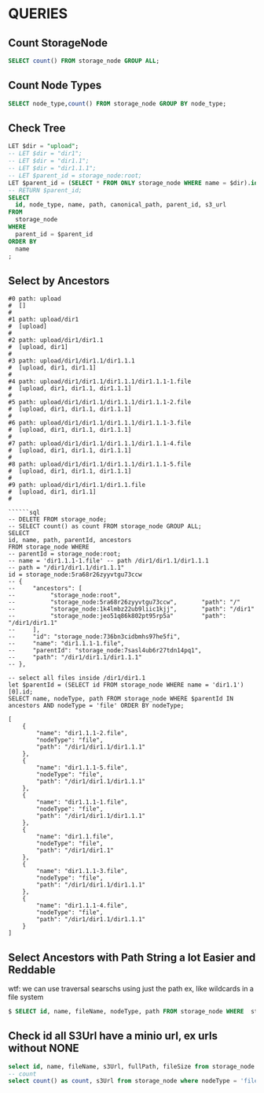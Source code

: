 # QUERIES

## Count StorageNode

```sql
SELECT count() FROM storage_node GROUP ALL;
```

## Count Node Types

```sql
SELECT node_type,count() FROM storage_node GROUP BY node_type;
```

## Check Tree

```sql
LET $dir = "upload";
-- LET $dir = "dir1";
-- LET $dir = "dir1.1";
-- LET $dir = "dir1.1.1";
-- LET $parent_id = storage_node:root;
LET $parent_id = (SELECT * FROM ONLY storage_node WHERE name = $dir).id;
-- RETURN $parent_id;
SELECT 
  id, node_type, name, path, canonical_path, parent_id, s3_url
FROM 
  storage_node
WHERE
  parent_id = $parent_id
ORDER BY
  name
;
```

## Select by Ancestors

```shell
#0 path: upload
#  []
#
#1 path: upload/dir1
#  [upload]
#
#2 path: upload/dir1/dir1.1
#  [upload, dir1]
#
#3 path: upload/dir1/dir1.1/dir1.1.1
#  [upload, dir1, dir1.1]
#
#4 path: upload/dir1/dir1.1/dir1.1.1/dir1.1.1-1.file
#  [upload, dir1, dir1.1, dir1.1.1]
#
#5 path: upload/dir1/dir1.1/dir1.1.1/dir1.1.1-2.file
#  [upload, dir1, dir1.1, dir1.1.1]
#
#6 path: upload/dir1/dir1.1/dir1.1.1/dir1.1.1-3.file
#  [upload, dir1, dir1.1, dir1.1.1]
#
#7 path: upload/dir1/dir1.1/dir1.1.1/dir1.1.1-4.file
#  [upload, dir1, dir1.1, dir1.1.1]
#
#8 path: upload/dir1/dir1.1/dir1.1.1/dir1.1.1-5.file
#  [upload, dir1, dir1.1, dir1.1.1]
#
#9 path: upload/dir1/dir1.1/dir1.1.file
#  [upload, dir1, dir1.1]
#

``````sql
-- DELETE FROM storage_node;
-- SELECT count() as count FROM storage_node GROUP ALL;
SELECT 
id, name, path, parentId, ancestors 
FROM storage_node WHERE 
-- parentId = storage_node:root;
-- name = 'dir1.1.1-1.file' -- path /dir1/dir1.1/dir1.1.1
-- path = "/dir1/dir1.1/dir1.1.1"
id = storage_node:5ra68r26zyyvtgu73ccw
-- {
--     "ancestors": [
--          "storage_node:root",
--          "storage_node:5ra68r26zyyvtgu73ccw",       "path": "/"
--          "storage_node:1k4lmbz22ub9liic1kjj",       "path": "/dir1"
--          "storage_node:jeo51q86k802pt95rp5a"        "path": "/dir1/dir1.1"
--     ],
--     "id": "storage_node:736bn3cidbmhs97he5fi",
--     "name": "dir1.1.1-1.file",
--     "parentId": "storage_node:7sasl4ub6r27tdn14pq1",
--     "path": "/dir1/dir1.1/dir1.1.1"
-- },

-- select all files inside /dir1/dir1.1
let $parentId = (SELECT id FROM storage_node WHERE name = 'dir1.1')[0].id;
SELECT name, nodeType, path FROM storage_node WHERE $parentId IN ancestors AND nodeType = 'file' ORDER BY nodeType;

[
    {
        "name": "dir1.1.1-2.file",
        "nodeType": "file",
        "path": "/dir1/dir1.1/dir1.1.1"
    },
    {
        "name": "dir1.1.1-5.file",
        "nodeType": "file",
        "path": "/dir1/dir1.1/dir1.1.1"
    },
    {
        "name": "dir1.1.1-1.file",
        "nodeType": "file",
        "path": "/dir1/dir1.1/dir1.1.1"
    },
    {
        "name": "dir1.1.file",
        "nodeType": "file",
        "path": "/dir1/dir1.1"
    },
    {
        "name": "dir1.1.1-3.file",
        "nodeType": "file",
        "path": "/dir1/dir1.1/dir1.1.1"
    },
    {
        "name": "dir1.1.1-4.file",
        "nodeType": "file",
        "path": "/dir1/dir1.1/dir1.1.1"
    }
]
```

## Select Ancestors with Path String a lot Easier and Reddable

wtf: we can use traversal searschs using just the path ex, like wildcards in a file system

```sql
$ SELECT id, name, fileName, nodeType, path FROM storage_node WHERE  string::startsWith(path, '/Adjuntos/Adjunto Aluano');
```

## Check id all S3Url have a minio url, ex urls without NONE

```sql
select id, name, fileName, s3Url, fullPath, fileSize from storage_node where nodeType = 'file' and s3Url = none;
-- count
select count() as count, s3Url from storage_node where nodeType = 'file' and s3Url = none group by s3Url;
```
